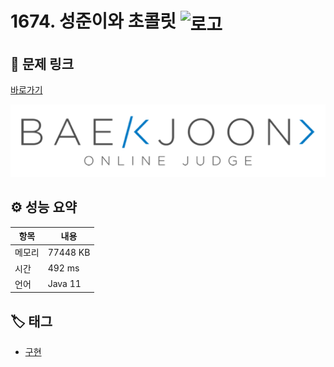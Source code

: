 # 1674. 성준이와 초콜릿 <img src="https://d2gd6pc034wcta.cloudfront.net/tier/10.svg" alt="로고" height="32" style="vertical-align: middle;" />

## 🔗 문제 링크

[바로가기](https://www.acmicpc.net/problem/1674)

![백준 로고](../../images/boj.png)

## ⚙️ 성능 요약

| 항목   | 내용     |
| ------ | -------- |
| 메모리 | 77448 KB |
| 시간   | 492 ms   |
| 언어   | Java 11  |

## 🏷️ 태그

- [구현](https://www.acmicpc.net/problemset?sort=ac_desc&algo=102)
